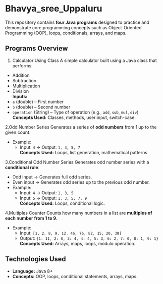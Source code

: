 # Bhavya_sree_Uppaluru

This repository contains **four Java programs** designed to practice and demonstrate core programming concepts such as Object-Oriented Programming (OOP), loops, conditionals, arrays, and maps.

 ## Programs Overview

1. Calculator Using Class
A simple calculator built using a Java class that performs:
- Addition
- Subtraction
- Multiplication
- Division  
**Inputs:**  
- `a` (double) – First number  
- `b` (double) – Second number  
- `operation` (String) – Type of operation (e.g., `add`, `sub`, `mul`, `div`)  
**Concepts Used:** Classes, methods, user input, switch-case.

 2.Odd Number Series
Generates a series of **odd numbers** from 1 up to the given count.
- Example:  
  - Input: `4` → Output: `1, 3, 5, 7`  
**Concepts Used:** Loops, list generation, mathematical patterns.

 3.Conditional Odd Number Series
Generates odd number series with a **conditional rule**:
- Odd input → Generates full odd series.
- Even input → Generates odd series up to the previous odd number.  
- Example:  
  - Input: `4` → Output: `1, 3, 5`  
  - Input: `5` → Output: `1, 3, 5, 7, 9`  
**Concepts Used:** Loops, conditional logic.

 4.Multiples Counter
Counts how many numbers in a list are **multiples of each number from 1 to 9**.
- Example:  
  - Input: `[1, 2, 8, 9, 12, 46, 76, 82, 15, 20, 30]`  
  - Output: `{1: 11, 2: 8, 3: 4, 4: 4, 5: 3, 6: 2, 7: 0, 8: 1, 9: 1}`  
**Concepts Used:** Arrays, maps, loops, modulo operation.

## Technologies Used
- **Language:** Java 8+
- **Concepts:** OOP, loops, conditional statements, arrays, maps.
